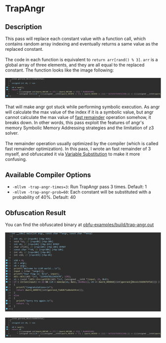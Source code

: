 # TrapAngr
## Description
This pass will replace each constant value with a function call, which contains random array indexing and eventually returns a same value as the replaced constant.
\
\
The code in each function is equivalent to `return arr[rand() % 3]`. `arr` is a global array of three elements, and they are all equal to the replaced constant. The function looks like the image following:
\
\
![](assets/genrand.png)
\
\
That will make angr got stuck while performing symbolic execution. As angr will calculate the max value of the index if it is a symbolic value, but angr cannot calculate the max value of [fast remainder](https://reverseengineering.stackexchange.com/questions/1397/how-can-i-reverse-optimized-integer-division-modulo-by-constant-operations) operation somehow, it breaks down. In other words, this pass exploit the features of angr's memory Symbolic Memory Addressing strategies and the limitation of z3 solver.
\
\
The remainder operation usually optimized by the compiler (which is called fast remainder optimization). In this pass, I wrote an fast remainder of 3 myself, and obfuscated it via [Variable Substitution](llvm/lib/Transforms/Obfuscation/VariableSubstitution.cpp) to make it more confusing. 

## Available Compiler Options
- `-mllvm -trap-angr-times=3`: Run TrapAngr pass 3 times. Default: 1
- `-mllvm -trap-angr-prob=60`: Each constant will be substituted with a probability of 40%. Default: 40
## Obfuscation Result
You can find the obfuscated binary at [obfu-examples/build/trap-angr.out](obfu-examples/build/trap-angr.out)
\
\
![](assets/trap-angr-result.png)
\
\
![](assets/genrand.png)